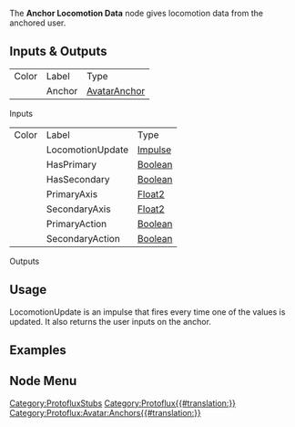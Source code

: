 <languages></languages> The **Anchor Locomotion Data** node gives
locomotion data from the anchored user.

## Inputs & Outputs

|       |        |                                                         |
|-------|--------|---------------------------------------------------------|
| Color | Label  | Type                                                    |
|       | Anchor | [AvatarAnchor](:Category:Types:AvatarAnchor "wikilink") |

Inputs

|       |                  |                                             |
|-------|------------------|---------------------------------------------|
| Color | Label            | Type                                        |
|       | LocomotionUpdate | [Impulse](:Protoflux:Impulses "wikilink")   |
|       | HasPrimary       | [Boolean](:Category:Types:Bool "wikilink")  |
|       | HasSecondary     | [Boolean](:Category:Types:Bool "wikilink")  |
|       | PrimaryAxis      | [Float2](:Category:Types:Float2 "wikilink") |
|       | SecondaryAxis    | [Float2](:Category:Types:Float2 "wikilink") |
|       | PrimaryAction    | [Boolean](:Category:Types:Bool "wikilink")  |
|       | SecondaryAction  | [Boolean](:Category:Types:Bool "wikilink")  |

Outputs

## Usage

LocomotionUpdate is an impulse that fires every time one of the values
is updated. It also returns the user inputs on the anchor.

## Examples

## Node Menu

[Category:ProtofluxStubs](Category:ProtofluxStubs "wikilink")
[Category:Protoflux{{#translation:}}](Category:Protoflux{{#translation:}} "wikilink")
[Category:Protoflux:Avatar:Anchors{{#translation:}}](Category:Protoflux:Avatar:Anchors{{#translation:}} "wikilink")